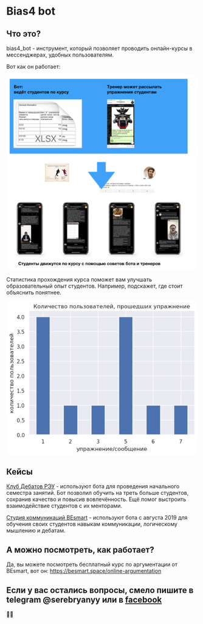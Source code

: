 # Bias4 bot



## Что это? 

bias4_bot - инструмент, который позволяет проводить онлайн-курсы в мессенджерах, удобных пользователям.

Вот как он работает:

![alt text](/assets/scheme.png)


Статистика прохождения курса поможет вам улучшать образовательный опыт студентов. Например, подскажет, где стоит объяснить понятнее.

![alt text](/assets/stats_julia.jpeg)



## Кейсы

[Клуб Дебатов РЭУ](http://debate-reu.tilda.ws) - используют бота для проведения начального семестра занятий. Бот позволил обучить на треть больше студентов, сохранив качество и повысив вовлечённость. Ещё помог выстроить взаимодействие студентов с их менторами. 

[Студия коммуникаций BЕsmart](https://besmart.space) - используют бота с августа 2019 для обучения своих студентов навыкам коммуникации, логическому мышлению и дебатам.



## А можно посмотреть, как работает? 

Да, вы можете посмотреть бесплатный курс по аргументации от BEsmart, вот он: https://besmart.space/online-argumentation



## Если у вас остались вопросы, смело пишите в telegram @serebryanyy или в [facebook](https://www.facebook.com/leonid.serebryanyy)


💌🤖
